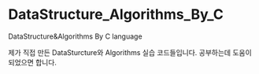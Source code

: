 # DataStructure_Algorithms_By_C
DataStructure&amp;Algorithms By C language

제가 직접 만든 DataSturcture와 Algorithms 실습 코드들입니다.
공부하는데 도움이 되었으면 합니다.
